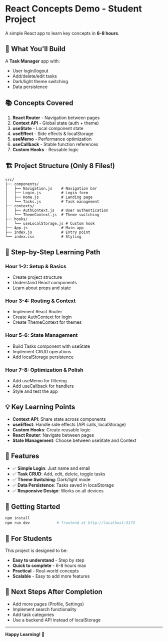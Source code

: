 # React Concepts Demo - Student Project

A simple React app to learn key concepts in **6-8 hours**.

## 🎯 What You'll Build

A **Task Manager** app with:
- User login/logout
- Add/delete/edit tasks
- Dark/light theme switching
- Data persistence

## 📚 Concepts Covered

1. **React Router** - Navigation between pages
2. **Context API** - Global state (auth + theme)
3. **useState** - Local component state
4. **useEffect** - Side effects & localStorage
5. **useMemo** - Performance optimization
6. **useCallback** - Stable function references
7. **Custom Hooks** - Reusable logic

## 🏗️ Project Structure (Only 8 Files!)

```
src/
├── components/
│   ├── Navigation.js    # Navigation bar
│   ├── Login.js         # Login form
│   ├── Home.js          # Landing page
│   └── Tasks.js         # Task management
├── contexts/
│   ├── AuthContext.js   # User authentication
│   └── ThemeContext.js  # Theme switching
├── hooks/
│   └── useLocalStorage.js # Custom hook
├── App.js               # Main app
├── index.js             # Entry point
└── index.css            # Styling
```

## 🚀 Step-by-Step Learning Path

### Hour 1-2: Setup & Basics
- Create project structure
- Understand React components
- Learn about props and state

### Hour 3-4: Routing & Context
- Implement React Router
- Create AuthContext for login
- Create ThemeContext for themes

### Hour 5-6: State Management
- Build Tasks component with useState
- Implement CRUD operations
- Add localStorage persistence

### Hour 7-8: Optimization & Polish
- Add useMemo for filtering
- Add useCallback for handlers
- Style and test the app

## 💡 Key Learning Points

- **Context API**: Share state across components
- **useEffect**: Handle side effects (API calls, localStorage)
- **Custom Hooks**: Create reusable logic
- **React Router**: Navigate between pages
- **State Management**: Choose between useState and Context

## 🎨 Features

- ✅ **Simple Login**: Just name and email
- ✅ **Task CRUD**: Add, edit, delete, toggle tasks
- ✅ **Theme Switching**: Dark/light mode
- ✅ **Data Persistence**: Tasks saved in localStorage
- ✅ **Responsive Design**: Works on all devices

## 🚀 Getting Started

```bash
npm install
npm run dev            # frontend at http://localhost:5173
```

## 📖 For Students

This project is designed to be:
- **Easy to understand** - Step by step
- **Quick to complete** - 6-8 hours max
- **Practical** - Real-world concepts
- **Scalable** - Easy to add more features

## 🎯 Next Steps After Completion

- Add more pages (Profile, Settings)
- Implement search functionality
- Add task categories
- Use a backend API instead of localStorage

---

**Happy Learning! 🎉**
